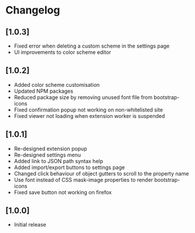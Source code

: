 # Changelog

## [1.0.3]
- Fixed error when deleting a custom scheme in the settings page
- UI improvements to color scheme editor

## [1.0.2]

- Added color scheme customisation
- Updated NPM packages
- Reduced package size by removing unused font file from bootstrap-icons
- Fixed confirmation popup not working on non-whitelisted site
- Fixed viewer not loading when extension worker is suspended

## [1.0.1]

- Re-designed extension popup
- Re-designed settings menu
- Added link to JSON path syntax help
- Added import/export buttons to settings page
- Changed click behaviour of object gutters to scroll to the property name
- Use font instead of CSS mask-image properties to render bootstrap-icons
- Fixed save button not working on firefox

## [1.0.0]

- Initial release
